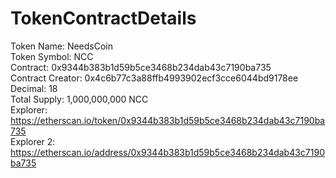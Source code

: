 # TokenContractDetails</br>
Token Name: NeedsCoin</br>
Token Symbol: NCC</br>
Contract: 0x9344b383b1d59b5ce3468b234dab43c7190ba735</br>
Contract Creator: 0x4c6b77c3a88ffb4993902ecf3cce6044bd9178ee</br>
Decimal: 18</br>
Total Supply: 1,000,000,000 NCC</br>
Explorer: https://etherscan.io/token/0x9344b383b1d59b5ce3468b234dab43c7190ba735</br>
Explorer 2: https://etherscan.io/address/0x9344b383b1d59b5ce3468b234dab43c7190ba735
